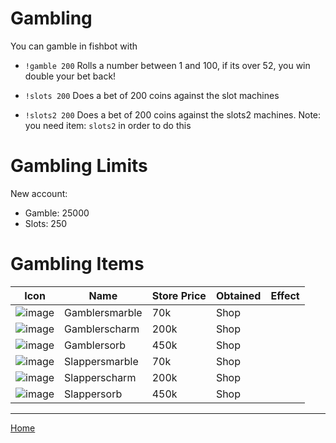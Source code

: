 # Gambling #

You can gamble in fishbot with

- `!gamble 200` Rolls a number between 1 and 100, if its over 52, you win double your bet back!

- `!slots 200` Does a bet of 200 coins against the slot machines

- `!slots2 200` Does a bet of 200 coins against the slots2 machines. Note: you need item: `slots2` in order to do this


# Gambling Limits #

New account:

- Gamble: 25000
- Slots: 250
  

# Gambling Items #

| Icon | Name | Store Price | Obtained | Effect |
| ------ | ------ | ----- | ------- | ---- |
| ![image](https://fishbot.app/items/gamblerscharm.png) | Gamblersmarble | 70k | Shop |  |
| ![image](https://fishbot.app/items/gamblerscharm.png) | Gamblerscharm | 200k | Shop |  |
| ![image](https://fishbot.app/items/gamblerscharm.png) | Gamblersorb | 450k | Shop |    |
| ![image](https://fishbot.app/items/slappersmarble.png) | Slappersmarble | 70k | Shop |  |
| ![image](https://fishbot.app/items/slapperscharm.png) | Slapperscharm | 200k | Shop |  |
| ![image](https://fishbot.app/items/gamblerscharm.png) | Slappersorb | 450k | Shop |   |



-----------------------------

[Home](https://fishbotapp.github.io/fishbotwiki/)

